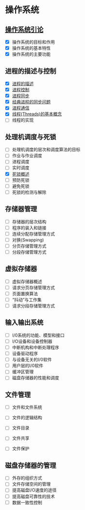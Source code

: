 # 操作系统

## [操作系统引论](https://github.com/oh-my-star/os-knowledge/blob/master/%E6%93%8D%E4%BD%9C%E7%B3%BB%E7%BB%9F%E5%BC%95%E8%AE%BA.md)

- [x] 操作系统的目标和作用
- [x] 操作系统的基本特性
- [x] 操作系统的主要功能

## 进程的描述与控制

- [x] [进程的描述](https://github.com/oh-my-star/os-knowledge/blob/master/%E8%BF%9B%E7%A8%8B%E7%9A%84%E6%8F%8F%E8%BF%B0.md)
- [x] [进程控制](https://github.com/oh-my-star/os-knowledge/blob/master/%E8%BF%9B%E7%A8%8B%E6%8E%A7%E5%88%B6.md)
- [x] [进程同步](https://github.com/oh-my-star/os-knowledge/blob/master/%E8%BF%9B%E7%A8%8B%E5%90%8C%E6%AD%A5.md)
- [x] [经典进程的同步问题](https://github.com/oh-my-star/os-knowledge/blob/master/%E7%BB%8F%E5%85%B8%E8%BF%9B%E7%A8%8B%E7%9A%84%E5%90%8C%E6%AD%A5%E9%97%AE%E9%A2%98.md)
- [x] [进程通信](https://github.com/oh-my-star/os-knowledge/blob/master/%E8%BF%9B%E7%A8%8B%E9%80%9A%E4%BF%A1%E7%9A%84%E7%B1%BB%E5%9E%8B.md)
- [x] [线程(Threads)的基本概念](https://github.com/oh-my-star/os-knowledge/blob/master/%E7%BA%BF%E7%A8%8B%E7%9A%84%E5%9F%BA%E6%9C%AC%E6%A6%82%E5%BF%B5.md)
- [ ] 线程的实现

## 处理机调度与死锁
- [ ] 处理机调度的层次和调度算法的目标
- [ ] 作业与作业调度
- [ ] 进程调度
- [ ] 实时调度
- [x] [死锁概述](https://github.com/oh-my-star/os-knowledge/blob/master/%E4%BA%A7%E7%94%9F%E6%AD%BB%E9%94%81%E7%9A%84%E5%8E%9F%E5%9B%A0%E5%92%8C%E5%BF%85%E8%A6%81%E6%9D%A1%E4%BB%B6.md)
- [ ] 预防死锁
- [ ] 避免死锁
- [ ] 死锁的检测与解除

## 存储器管理
- [ ] 存储器的层次结构
- [ ] 程序的装入和链接
- [ ] 连续分配存储管理方式
- [ ] 对换(Swapping)
- [ ] 分页存储管理方式
- [ ] 分段存储管理方式

## 虚拟存储器
- [ ] 虚拟存储器概述
- [ ] 请求分页存储管理方式
- [ ] 页面置换算法
- [ ] “抖动”与工作集
- [ ] 请求分段存储管理方式

## 输入输出系统
- [ ] I/0系统的功能、模型和接口
- [ ] I/O设备和设备控制器
- [ ] 中断机构和中断处理程序
- [ ] 设备驱动程序
- [ ] 与设备无关的I/0软件
- [ ] 用户层的I/0软件
- [ ] 缓冲区管理
- [ ] 磁盘存储器的性能和调度

## 文件管理
- [ ] 文件和文件系统
- [ ] 文件的逻辑结构
- [ ] 文件目录
- [ ] 文件共享
- [ ] 文件保护


## 磁盘存储器的管理
- [ ] 外存的组织方式
- [ ] 文件存储空间的管理
- [ ] 提高磁盘I/O速度的途径
- [ ] 提高磁盘可靠性的技术
- [ ] 数据一致性控制
